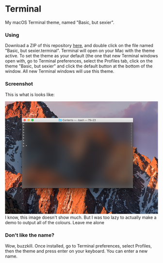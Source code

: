 # Terminal
My macOS Terminal theme, named "Basic, but sexier".

### Using
Download a ZIP of this repository [here](https://github.com/AppleBetas/Terminal/archive/master.zip), and double click on the file named "Basic, but sexier.terminal". Terminal will open on your Mac with the theme active. To set the theme as your default (the one that new Terminal windows open with, go to Terminal preferences, select the Profiles tab, click on the theme "Basic, but sexier" and click the default button at the bottom of the window. All new Terminal windows will use this theme.

### Screenshot

This is what is looks like:

![Screenshot of theme running in Terminal on macOS 10.12 beta 3](/screenshots/1.png?raw=true "Optional Title")
I know, this image doesn't show much. But I was too lazy to actually make a demo to output all of the colours. Leave me alone

### Don't like the name?

Wow, buzzkill. Once installed, go to Terminal preferences, select Profiles, then the theme and press enter on your keyboard. You can enter a new name.
